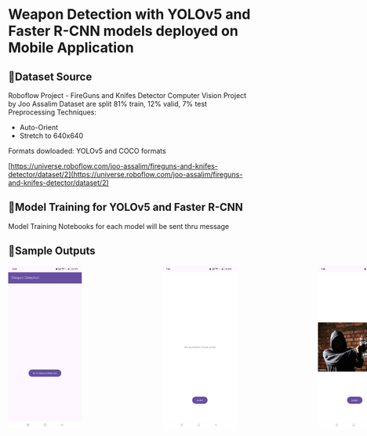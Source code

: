 # Weapon Detection with YOLOv5 and Faster R-CNN models deployed on Mobile Application

## 📌Dataset Source
Roboflow Project - FireGuns and Knifes Detector Computer Vision Project by Joo Assalim
Dataset are split 81% train, 12% valid, 7% test
Preprocessing Techniques:
- Auto-Orient
- Stretch to 640x640

Formats dowloaded: YOLOv5 and COCO formats

[https://universe.roboflow.com/joo-assalim/fireguns-and-knifes-detector/dataset/2](https://universe.roboflow.com/joo-assalim/fireguns-and-knifes-detector/dataset/2)

## 📌Model Training for YOLOv5 and Faster R-CNN
Model Training Notebooks for each model will be sent thru message

## 📌Sample Outputs
<div style="display: flex; justify-content: space-between;">
  <img src="/app/src/main/assets/output-1.jpg" alt="Sample Output 1" width="150" style="margin-right: 150px;">&nbsp;&nbsp;&nbsp;&nbsp;
  <img src="/app/src/main/assets/output-2.jpg" alt="Sample Output 2" width="150" style="margin-right: 150px;">&nbsp;&nbsp;&nbsp;&nbsp;
  <img src="/app/src/main/assets/output-3.jpg" alt="Sample Output 3" width="150" style="margin-right: 150px;">&nbsp;&nbsp;&nbsp;&nbsp;
  <img src="/app/src/main/assets/output-4.jpg" alt="Sample Output 4" width="150" style="margin-right: 150px;">
</div>

